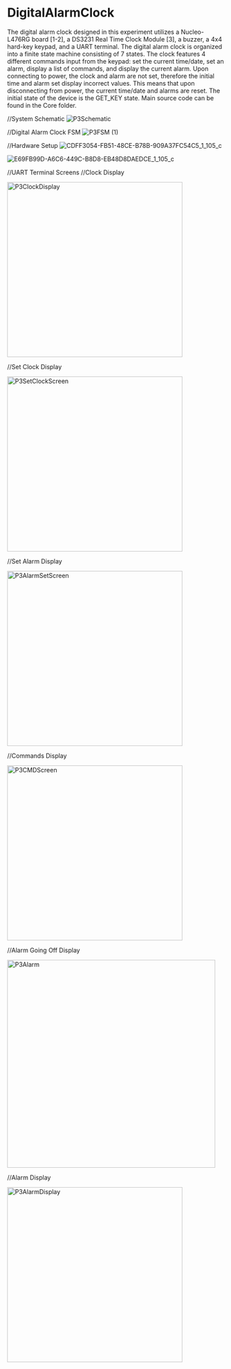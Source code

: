# DigitalAlarmClock
The digital alarm clock designed in this experiment utilizes a Nucleo-L476RG board [1-2], a DS3231 Real Time Clock Module [3], a buzzer, a 4x4 hard-key keypad, and a UART terminal. 
The digital alarm clock is organized into a finite state machine consisting of 7 states. The clock features 4 different commands input from the keypad: set the current time/date, 
set an alarm, display a list of commands, and display the current alarm. Upon connecting to power, the clock and alarm are not set, therefore the initial time and alarm set display 
incorrect values. This means that upon disconnecting from power, the current time/date and alarms are reset. The initial state of the device is the GET_KEY state. Main source code can be found in the Core folder.

//System Schematic
![P3Schematic](https://github.com/colecosta7/DigitalAlarmClock/assets/81593806/1b88e920-25b5-4c80-8180-06e934fae376)

//Digital Alarm Clock FSM
![P3FSM (1)](https://github.com/colecosta7/DigitalAlarmClock/assets/81593806/8b80d360-15fb-44aa-bce8-3a38e5b3d99f)

//Hardware Setup
![CDFF3054-FB51-48CE-B78B-909A37FC54C5_1_105_c](https://github.com/colecosta7/DigitalAlarmClock/assets/81593806/03726ffc-b516-43fc-aaef-f25cfcff233b)


![E69FB99D-A6C6-449C-B8D8-EB48D8DAEDCE_1_105_c](https://github.com/colecosta7/DigitalAlarmClock/assets/81593806/9d3420dd-c918-4bb9-819d-1c1e3c795ab7)




//UART Terminal Screens
//Clock Display

<img width="405" alt="P3ClockDisplay" src="https://github.com/colecosta7/DigitalAlarmClock/assets/81593806/27715f1c-f511-4b57-baaf-585072c09082">

//Set Clock Display

<img width="405" alt="P3SetClockScreen" src="https://github.com/colecosta7/DigitalAlarmClock/assets/81593806/747a7e5b-d1e7-4d99-824f-e3844d0d1dad">

//Set Alarm Display

<img width="405" alt="P3AlarmSetScreen" src="https://github.com/colecosta7/DigitalAlarmClock/assets/81593806/990ae955-225d-494f-b7ed-822d5a637c51">

//Commands Display

<img width="405" alt="P3CMDScreen" src="https://github.com/colecosta7/DigitalAlarmClock/assets/81593806/dc2e714f-f840-4bd4-8f34-2e20d305bdb4">

//Alarm Going Off Display

<img width="481" alt="P3Alarm" src="https://github.com/colecosta7/DigitalAlarmClock/assets/81593806/00e26dce-447e-45ac-bd8a-25ad33524fe2">

//Alarm Display

<img width="405" alt="P3AlarmDisplay" src="https://github.com/colecosta7/DigitalAlarmClock/assets/81593806/069f5196-2a37-4ed5-98b8-c4dffec45a5d">
